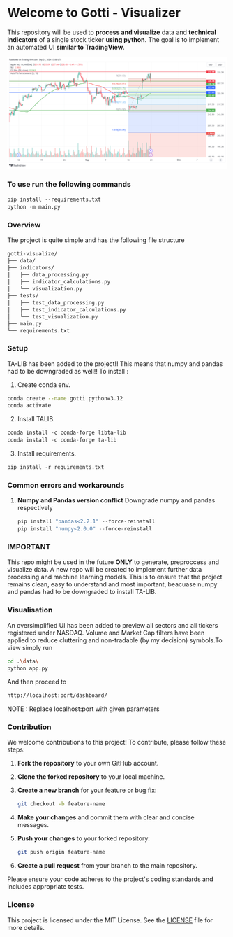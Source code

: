 # Welcome to  Gotti - Visualizer

This repository will be used to **process and visualize** data and **technical indicators**  of a single stock ticker **using python**. The goal is to implement an automated UI **similar to TradingView**.

![Visualization Example](AAPL_2024-09-21_15-57-59.png)

### To use run the following commands

```python
pip install --requirements.txt
python -m main.py
```

### Overview

The project is quite simple and has the following file structure

```none
gotti-visualize/
├── data/
├── indicators/
│   ├── data_processing.py
│   ├── indicator_calculations.py
│   └── visualization.py
├── tests/
│   ├── test_data_processing.py
│   ├── test_indicator_calculations.py
│   └── test_visualization.py
├── main.py
└── requirements.txt
```

### Setup

TA-LIB has been added to the project!! This means that numpy and pandas had to be downgraded as well!!
To install :

1. Create conda env.

```bash
conda create --name gotti python=3.12
conda activate 
```

 2. Install TALIB.

```python
conda install -c conda-forge libta-lib
conda install -c conda-forge ta-lib
```

3. Install requirements.

```python
pip install -r requirements.txt
```

### Common errors and workarounds

1. **Numpy and Pandas version conflict**
Downgrade numpy and pandas respectively

    ```python
    pip install "pandas<2.2.1" --force-reinstall 
    pip install "numpy<2.0.0" --force-reinstall 
    ```

### IMPORTANT

This repo might be used in the future **ONLY** to generate, preproccess and visualize data.
A new repo will be created to implement further data processing and machine learning models.
This is to ensure that the project remains clean, easy to understand and most important, beacuase numpy and pandas had to be downgraded to install TA-LIB.

### Visualisation

An oversimplified UI has been added to preview all sectors and all tickers registered under NASDAQ.
Volume and Market Cap filters have been applied to reduce cluttering and non-tradable (by my decision) symbols.To view simply run

```bash
cd .\data\
python app.py
```

And then proceed to

```bash
http://localhost:port/dashboard/
```

NOTE : Replace localhost:port with given parameters

### Contribution

We welcome contributions to this project! To contribute, please follow these steps:

1. **Fork the repository** to your own GitHub account.
2. **Clone the forked repository** to your local machine.
3. **Create a new branch** for your feature or bug fix:

    ```bash
    git checkout -b feature-name
    ```

4. **Make your changes** and commit them with clear and concise messages.
5. **Push your changes** to your forked repository:

    ```bash
    git push origin feature-name
    ```

6. **Create a pull request** from your branch to the main repository.

Please ensure your code adheres to the project's coding standards and includes appropriate tests.

### License

This project is licensed under the MIT License. See the [LICENSE](LICENSE) file for more details.
